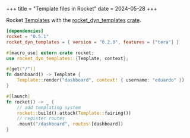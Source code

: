 +++
title = "Template files in Rocket"
date = 2024-05-28
+++

Rocket [Templates](https://rocket.rs/guide/v0.5/responses/#templates) with the [rocket_dyn_templates](https://api.rocket.rs/v0.5/rocket_dyn_templates/) [crate](https://crates.io/crates/rocket_dyn_templates).

```toml
[dependencies]
rocket = "0.5.1"
rocket_dyn_templates = { version = "0.2.0", features = ["tera"] }
```

```rust
#[macro_use] extern crate rocket;
use rocket_dyn_templates::{Template, context};

#[get("/")]
fn dashboard() -> Template {
    Template::render("dashboard", context! { username: "eduardo" })
}

#[launch]
fn rocket() -> _ {
    // add templating system
    rocket::build().attach(Template::fairing())
    // register routes
    .mount("/dashboard", routes![dashboard])
}
```
